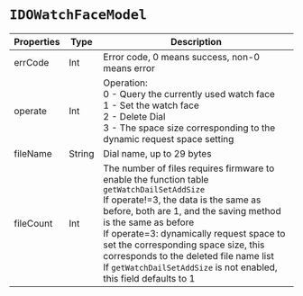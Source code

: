 # `IDOWatchFaceModel`

| Properties | Type | Description |
| ----------- | ------- | ------------ |
| errCode | Int | Error code, 0 means success, non-0 means error |
| operate | Int | Operation:<br/>0 - Query the currently used watch face<br/>1 - Set the watch face<br/>2 - Delete Dial<br/>3 - The space size corresponding to the dynamic request space setting |
| fileName | String | Dial name, up to 29 bytes |
| fileCount | Int | The number of files requires firmware to enable the function table `getWatchDailSetAddSize`<br/> If operate!=3, the data is the same as before, both are 1, and the saving method is the same as before<br/>If operate=3: dynamically request space to set the corresponding space size, this corresponds to the deleted file name list<br/> If `getWatchDailSetAddSize` is not enabled, this field defaults to 1 |
